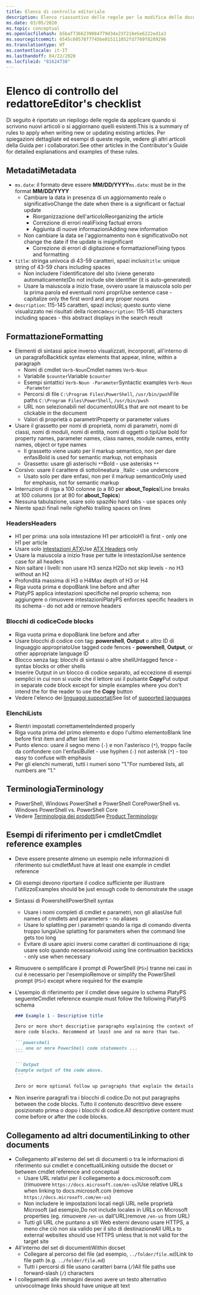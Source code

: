 ```yaml
---
title: Elenco di controllo editoriale
description: Elenco riassuntivo delle regole per la modifica della documentazione di PowerShell.
ms.date: 03/05/2020
ms.topic: conceptual
ms.openlocfilehash: b5baf7366239084779d34e23f218e5e6222ed1a3
ms.sourcegitcommit: 6545c60578f7745be015111052fd7769f8289296
ms.translationtype: HT
ms.contentlocale: it-IT
ms.lasthandoff: 04/22/2020
ms.locfileid: "81624738"
---
```

# <a name="editors-checklist"></a><span data-ttu-id="f714a-103">Elenco di controllo del redattore</span><span class="sxs-lookup"><span data-stu-id="f714a-103">Editor's checklist</span></span>

<span data-ttu-id="f714a-104">Di seguito è riportato un riepilogo delle regole da applicare quando si scrivono nuovi articoli o si aggiornano quelli esistenti.</span><span class="sxs-lookup"><span data-stu-id="f714a-104">This is a summary of rules to apply when writing new or updating existing articles.</span></span> <span data-ttu-id="f714a-105">Per spiegazioni dettagliate ed esempi di queste regole, vedere gli altri articoli della Guida per i collaboratori.</span><span class="sxs-lookup"><span data-stu-id="f714a-105">See other articles in the Contributor's Guide for detailed explanations and examples of these rules.</span></span>

## <a name="metadata"></a><span data-ttu-id="f714a-106">Metadati</span><span class="sxs-lookup"><span data-stu-id="f714a-106">Metadata</span></span>

- <span data-ttu-id="f714a-107">`ms.date`: il formato deve essere **MM/DD/YYYY**</span><span class="sxs-lookup"><span data-stu-id="f714a-107">`ms.date`: must be in the format **MM/DD/YYYY**</span></span>
  - <span data-ttu-id="f714a-108">Cambiare la data in presenza di un aggiornamento reale o significativo</span><span class="sxs-lookup"><span data-stu-id="f714a-108">Change the date when there is a significant or factual update</span></span>
    - <span data-ttu-id="f714a-109">Riorganizzazione dell'articolo</span><span class="sxs-lookup"><span data-stu-id="f714a-109">Reorganizing the article</span></span>
    - <span data-ttu-id="f714a-110">Correzione di errori reali</span><span class="sxs-lookup"><span data-stu-id="f714a-110">Fixing factual errors</span></span>
    - <span data-ttu-id="f714a-111">Aggiunta di nuove informazioni</span><span class="sxs-lookup"><span data-stu-id="f714a-111">Adding new information</span></span>
  - <span data-ttu-id="f714a-112">Non cambiare la data se l'aggiornamento non è significativo</span><span class="sxs-lookup"><span data-stu-id="f714a-112">Do not change the date if the update is insignificant</span></span>
    - <span data-ttu-id="f714a-113">Correzione di errori di digitazione e formattazione</span><span class="sxs-lookup"><span data-stu-id="f714a-113">Fixing typos and formatting</span></span>
- <span data-ttu-id="f714a-114">`title`: stringa univoca di 43-59 caratteri, spazi inclusi</span><span class="sxs-lookup"><span data-stu-id="f714a-114">`title`: unique string of 43-59 chars including spaces</span></span>
  - <span data-ttu-id="f714a-115">Non includere l'identificatore del sito (viene generato automaticamente)</span><span class="sxs-lookup"><span data-stu-id="f714a-115">Do not include site identifier (it is auto-generated)</span></span>
  - <span data-ttu-id="f714a-116">Usare la maiuscola a inizio frase, ovvero usare la maiuscola solo per la prima parola ed eventuali nomi propri</span><span class="sxs-lookup"><span data-stu-id="f714a-116">Use sentence case - capitalize only the first word and any proper nouns</span></span>
- <span data-ttu-id="f714a-117">`description`: 115-145 caratteri, spazi inclusi; questo sunto viene visualizzato nei risultati della ricerca</span><span class="sxs-lookup"><span data-stu-id="f714a-117">`description`: 115-145 characters including spaces - this abstract displays in the search result</span></span>

## <a name="formatting"></a><span data-ttu-id="f714a-118">Formattazione</span><span class="sxs-lookup"><span data-stu-id="f714a-118">Formatting</span></span>

- <span data-ttu-id="f714a-119">Elementi di sintassi apice inverso visualizzati, incorporati, all'interno di un paragrafo</span><span class="sxs-lookup"><span data-stu-id="f714a-119">Backtick syntax elements that appear, inline, within a paragraph</span></span>
  - <span data-ttu-id="f714a-120">Nomi di cmdlet `Verb-Noun`</span><span class="sxs-lookup"><span data-stu-id="f714a-120">Cmdlet names `Verb-Noun`</span></span>
  - <span data-ttu-id="f714a-121">Variabile `$counter`</span><span class="sxs-lookup"><span data-stu-id="f714a-121">Variable `$counter`</span></span>
  - <span data-ttu-id="f714a-122">Esempi sintattici `Verb-Noun -Parameter`</span><span class="sxs-lookup"><span data-stu-id="f714a-122">Syntactic examples `Verb-Noun -Parameter`</span></span>
  - <span data-ttu-id="f714a-123">Percorsi di file `C:\Program Files\PowerShell`, `/usr/bin/pwsh`</span><span class="sxs-lookup"><span data-stu-id="f714a-123">File paths `C:\Program Files\PowerShell`, `/usr/bin/pwsh`</span></span>
  - <span data-ttu-id="f714a-124">URL non selezionabili nel documento</span><span class="sxs-lookup"><span data-stu-id="f714a-124">URLs that are not meant to be clickable in the document</span></span>
  - <span data-ttu-id="f714a-125">Valori di proprietà o parametri</span><span class="sxs-lookup"><span data-stu-id="f714a-125">Property or parameter values</span></span>
- <span data-ttu-id="f714a-126">Usare il grassetto per nomi di proprietà, nomi di parametri, nomi di classi, nomi di moduli, nomi di entità, nomi di oggetti o tipi</span><span class="sxs-lookup"><span data-stu-id="f714a-126">Use bold for property names, parameter names, class names, module names, entity names, object or type names</span></span>
  - <span data-ttu-id="f714a-127">Il grassetto viene usato per il markup semantico, non per dare enfasi</span><span class="sxs-lookup"><span data-stu-id="f714a-127">Bold is used for semantic markup, not emphasis</span></span>
  - <span data-ttu-id="f714a-128">Grassetto: usare gli asterischi `**`</span><span class="sxs-lookup"><span data-stu-id="f714a-128">Bold - use asterisks `**`</span></span>
- <span data-ttu-id="f714a-129">Corsivo: usare il carattere di sottolineatura `_`</span><span class="sxs-lookup"><span data-stu-id="f714a-129">Italic - use underscore `_`</span></span>
  - <span data-ttu-id="f714a-130">Usato solo per dare enfasi, non per il markup semantico</span><span class="sxs-lookup"><span data-stu-id="f714a-130">Only used for emphasis, not for semantic markup</span></span>
- <span data-ttu-id="f714a-131">Interruzioni di riga a 100 colonne (o a 80 per **about_Topics**)</span><span class="sxs-lookup"><span data-stu-id="f714a-131">Line breaks at 100 columns (or at 80 for **about_Topics**)</span></span>
- <span data-ttu-id="f714a-132">Nessuna tabulazione, usare solo spazi</span><span class="sxs-lookup"><span data-stu-id="f714a-132">No hard tabs - use spaces only</span></span>
- <span data-ttu-id="f714a-133">Niente spazi finali nelle righe</span><span class="sxs-lookup"><span data-stu-id="f714a-133">No trailing spaces on lines</span></span>

### <a name="headers"></a><span data-ttu-id="f714a-134">Headers</span><span class="sxs-lookup"><span data-stu-id="f714a-134">Headers</span></span>

- <span data-ttu-id="f714a-135">H1 per prima: una sola intestazione H1 per articolo</span><span class="sxs-lookup"><span data-stu-id="f714a-135">H1 is first - only one H1 per article</span></span>
- <span data-ttu-id="f714a-136">Usare solo [intestazioni ATX](https://github.github.com/gfm/#atx-headings)</span><span class="sxs-lookup"><span data-stu-id="f714a-136">Use [ATX Headers](https://github.github.com/gfm/#atx-headings) only</span></span>
- <span data-ttu-id="f714a-137">Usare la maiuscola a inizio frase per tutte le intestazioni</span><span class="sxs-lookup"><span data-stu-id="f714a-137">Use sentence case for all headers</span></span>
- <span data-ttu-id="f714a-138">Non saltare i livelli: non usare H3 senza H2</span><span class="sxs-lookup"><span data-stu-id="f714a-138">Do not skip levels - no H3 without an H2</span></span>
- <span data-ttu-id="f714a-139">Profondità massima di H3 o H4</span><span class="sxs-lookup"><span data-stu-id="f714a-139">Max depth of H3 or H4</span></span>
- <span data-ttu-id="f714a-140">Riga vuota prima e dopo</span><span class="sxs-lookup"><span data-stu-id="f714a-140">Blank line before and after</span></span>
- <span data-ttu-id="f714a-141">PlatyPS applica intestazioni specifiche nel proprio schema; non aggiungere o rimuovere intestazioni</span><span class="sxs-lookup"><span data-stu-id="f714a-141">PlatyPS enforces specific headers in its schema - do not add or remove headers</span></span>

### <a name="code-blocks"></a><span data-ttu-id="f714a-142">Blocchi di codice</span><span class="sxs-lookup"><span data-stu-id="f714a-142">Code blocks</span></span>

- <span data-ttu-id="f714a-143">Riga vuota prima e dopo</span><span class="sxs-lookup"><span data-stu-id="f714a-143">Blank line before and after</span></span>
- <span data-ttu-id="f714a-144">Usare blocchi di codice con tag: **powershell**, **Output** o altro ID di linguaggio appropriato</span><span class="sxs-lookup"><span data-stu-id="f714a-144">Use tagged code fences - **powershell**, **Output**, or other appropriate language ID</span></span>
- <span data-ttu-id="f714a-145">Blocco senza tag: blocchi di sintassi o altre shell</span><span class="sxs-lookup"><span data-stu-id="f714a-145">Untagged fence - syntax blocks or other shells</span></span>
- <span data-ttu-id="f714a-146">Inserire Output in un blocco di codice separato, ad eccezione di esempi semplici in cui non si vuole che il lettore usi il pulsante **Copy**</span><span class="sxs-lookup"><span data-stu-id="f714a-146">Put output in separate code block except for simple examples where you don't intend the for the reader to use the **Copy** button</span></span>
- <span data-ttu-id="f714a-147">Vedere l'elenco dei [linguaggi supportati](/contribute/code-in-docs#supported-languages)</span><span class="sxs-lookup"><span data-stu-id="f714a-147">See list of [supported languages](/contribute/code-in-docs#supported-languages)</span></span>

### <a name="lists"></a><span data-ttu-id="f714a-148">Elenchi</span><span class="sxs-lookup"><span data-stu-id="f714a-148">Lists</span></span>

- <span data-ttu-id="f714a-149">Rientri impostati correttamente</span><span class="sxs-lookup"><span data-stu-id="f714a-149">Indented properly</span></span>
- <span data-ttu-id="f714a-150">Riga vuota prima del primo elemento e dopo l'ultimo elemento</span><span class="sxs-lookup"><span data-stu-id="f714a-150">Blank line before first item and after last item</span></span>
- <span data-ttu-id="f714a-151">Punto elenco: usare il segno meno (`-`) e non l'asterisco (`*`), troppo facile da confondere con l'enfasi</span><span class="sxs-lookup"><span data-stu-id="f714a-151">Bullet - use hyphen (`-`) not asterisk (`*`) - too easy to confuse with emphasis</span></span>
- <span data-ttu-id="f714a-152">Per gli elenchi numerati, tutti i numeri sono "1."</span><span class="sxs-lookup"><span data-stu-id="f714a-152">For numbered lists, all numbers are "1."</span></span>

## <a name="terminology"></a><span data-ttu-id="f714a-153">Terminologia</span><span class="sxs-lookup"><span data-stu-id="f714a-153">Terminology</span></span>

- <span data-ttu-id="f714a-154">PowerShell, Windows PowerShell e PowerShell Core</span><span class="sxs-lookup"><span data-stu-id="f714a-154">PowerShell vs. Windows PowerShell vs. PowerShell Core</span></span>
- <span data-ttu-id="f714a-155">Vedere [Terminologia dei prodotti](powershell-style-guide.md#product-terminology)</span><span class="sxs-lookup"><span data-stu-id="f714a-155">See [Product Terminology](powershell-style-guide.md#product-terminology)</span></span>

## <a name="cmdlet-reference-examples"></a><span data-ttu-id="f714a-156">Esempi di riferimento per i cmdlet</span><span class="sxs-lookup"><span data-stu-id="f714a-156">Cmdlet reference examples</span></span>

- <span data-ttu-id="f714a-157">Deve essere presente almeno un esempio nelle informazioni di riferimento sui cmdlet</span><span class="sxs-lookup"><span data-stu-id="f714a-157">Must have at least one example in cmdlet reference</span></span>
- <span data-ttu-id="f714a-158">Gli esempi devono riportare il codice sufficiente per illustrare l'utilizzo</span><span class="sxs-lookup"><span data-stu-id="f714a-158">Examples should be just enough code to demonstrate the usage</span></span>
- <span data-ttu-id="f714a-159">Sintassi di Powershell</span><span class="sxs-lookup"><span data-stu-id="f714a-159">PowerShell syntax</span></span>
  - <span data-ttu-id="f714a-160">Usare i nomi completi di cmdlet e parametri, non gli alias</span><span class="sxs-lookup"><span data-stu-id="f714a-160">Use full names of cmdlets and parameters - no aliases</span></span>
  - <span data-ttu-id="f714a-161">Usare lo splatting per i parametri quando la riga di comando diventa troppo lunga</span><span class="sxs-lookup"><span data-stu-id="f714a-161">Use splatting for parameters when the command line gets too long</span></span>
  - <span data-ttu-id="f714a-162">Evitare di usare apici inversi come caratteri di continuazione di riga; usare solo quando necessario</span><span class="sxs-lookup"><span data-stu-id="f714a-162">Avoid using line continuation backticks - only use when necessary</span></span>
- <span data-ttu-id="f714a-163">Rimuovere o semplificare il prompt di PowerShell (`PS>`) tranne nei casi in cui è necessario per l'esempio</span><span class="sxs-lookup"><span data-stu-id="f714a-163">Remove or simplify the PowerShell prompt (`PS>`) except where required for the example</span></span>
- <span data-ttu-id="f714a-164">L'esempio di riferimento per il cmdlet deve seguire lo schema PlatyPS seguente</span><span class="sxs-lookup"><span data-stu-id="f714a-164">Cmdlet reference example must follow the following PlatyPS schema</span></span>

  ~~~Markdown
  ### Example 1 - Descriptive title

  Zero or more short descriptive paragraphs explaining the context of the example followed by one or
  more code blocks. Recommend at least one and no more than two.

  ```powershell
  ... one or more PowerShell code statements ...
  ```

  ```Output
  Example output of the code above.
  ```

  Zero or more optional follow up paragraphs that explain the details of the code and output.
  ~~~

- <span data-ttu-id="f714a-165">Non inserire paragrafi tra i blocchi di codice.</span><span class="sxs-lookup"><span data-stu-id="f714a-165">Do not put paragraphs between the code blocks.</span></span> <span data-ttu-id="f714a-166">Tutto il contenuto descrittivo deve essere posizionato prima o dopo i blocchi di codice.</span><span class="sxs-lookup"><span data-stu-id="f714a-166">All descriptive content must come before or after the code blocks.</span></span>

## <a name="linking-to-other-documents"></a><span data-ttu-id="f714a-167">Collegamento ad altri documenti</span><span class="sxs-lookup"><span data-stu-id="f714a-167">Linking to other documents</span></span>

- <span data-ttu-id="f714a-168">Collegamento all'esterno del set di documenti o tra le informazioni di riferimento sui cmdlet e concettuali</span><span class="sxs-lookup"><span data-stu-id="f714a-168">Linking outside the docset or between cmdlet reference and conceptual</span></span>
  - <span data-ttu-id="f714a-169">Usare URL relativi per il collegamento a docs.microsoft.com (rimuovere `https://docs.microsoft.com/en-us`)</span><span class="sxs-lookup"><span data-stu-id="f714a-169">Use relative URLs when linking to docs.microsoft.com (remove `https://docs.microsoft.com/en-us`)</span></span>
  - <span data-ttu-id="f714a-170">Non includere le impostazioni locali negli URL nelle proprietà Microsoft (ad esempio,</span><span class="sxs-lookup"><span data-stu-id="f714a-170">Do not include locales in URLs on Microsoft properties (eg.</span></span> <span data-ttu-id="f714a-171">rimuovere `/en-us` dall'URL)</span><span class="sxs-lookup"><span data-stu-id="f714a-171">remove `/en-us` from URL)</span></span>
  - <span data-ttu-id="f714a-172">Tutti gli URL che puntano a siti Web esterni devono usare HTTPS, a meno che ciò non sia valido per il sito di destinazione</span><span class="sxs-lookup"><span data-stu-id="f714a-172">All URLs to external websites should use HTTPS unless that is not valid for the target site</span></span>
- <span data-ttu-id="f714a-173">All'interno del set di documenti</span><span class="sxs-lookup"><span data-stu-id="f714a-173">Within docset</span></span>
  - <span data-ttu-id="f714a-174">Collegare al percorso del file (ad esempio, `../folder/file.md`)</span><span class="sxs-lookup"><span data-stu-id="f714a-174">Link to file path (e.g. `../folder/file.md`)</span></span>
  - <span data-ttu-id="f714a-175">Tutti i percorsi di file usano caratteri barra (`/`)</span><span class="sxs-lookup"><span data-stu-id="f714a-175">All file paths use forward-slash (`/`) characters</span></span>
- <span data-ttu-id="f714a-176">I collegamenti alle immagini devono avere un testo alternativo univoco</span><span class="sxs-lookup"><span data-stu-id="f714a-176">Image links should have unique alt text</span></span>
